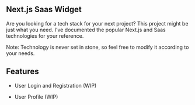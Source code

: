 ## Next.js Saas Widget

Are you looking for a tech stack for your next project? This project might be just what you need. I’ve documented the popular Next.js and Saas technologies for your reference.

Note: Technology is never set in stone, so feel free to modify it according to your needs.

## Features

- User Login and Registration (WIP)

- User Profile (WIP)
